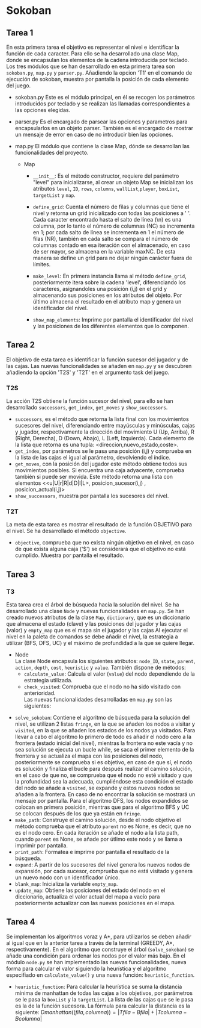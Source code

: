 # Sokoban
## Tarea 1
En esta primera tarea el objetivo es representar el nivel e identificar la función de cada caracter. Para ello se ha desarrollado una clase Map, donde se encapsulan los elementos de la cadena introducida por teclado.  
Los tres módulos que se han desarrollado en esta primera tarea son `sokoban.py`, `map.py` y `parser.py`.
Añadiendo la opcion 'T1' en el comando de ejecución de sokoban, muestra por pantalla la posición de cada elemento del juego.

* sokoban.py
Este es el módulo principal, en él se recogen los parámetros introducidos por teclado y se realizan las llamadas correspondientes a las opciones elegidas.

* parser.py
Es el encargado de parsear las opciones y parametros para encapsularlos en un objeto parser. También es el encargado de mostrar un mensaje de error en caso de no introducir bien las opciones.

* map.py
El módulo que contiene la clase Map, dónde se desarrollan las funcionalidades del proyecto.  
  - Map    
    * `__init__`: Es el método constructor, requiere del parámetro "level" para inicializarse, al crear un objeto Map se inicializan los atributos `level`, `ID`, `rows`, `columns`, `wallList`,`player`, `boxList`, `targetList` y `map`.  

    * `define_grid`: Cuenta el número de filas y columnas que tiene el nivel y retorna un grid inicializado con todas las posiciones a ' '. Cada caracter encontrado hasta el salto de línea (\n) es una columna, por lo tanto el número de columnas (NC) se incrementa en 1; por cada salto de línea se incrementa en 1 el número de filas (NR), también en cada salto se compara el número de columnas contado en esa iteración con el almacenado, en caso de ser mayor, se almacena en la variable maxNC. De esta manera se define un grid para no dejar ningún carácter fuera de límites.
  
    * `make_level`: En primera instancia llama al método `define_grid`, posteriormente itera sobre la cadena 'level', diferenciando los caracteres, asignandoles una posición (i,j) en el grid y almacenando sus posiciones en los atributos del objeto. Por último almacena el resultado en el atributo map y genera un identificador del nivel.
  
    * `show_map_elements`: Imprime por pantalla el identificador del nivel y las posiciones de los diferentes elementos que lo componen.

## Tarea 2
El objetivo de esta tarea es identificar la función sucesor del jugador y de las cajas. Las nuevas funcionalidades se añaden en `map.py` y se descubren añadiendo la opción 'T2S' y 'T2T' en el argumento task del juego.
### T2S
La acción T2S obtiene la función sucesor del nivel, para ello se han desarrollado `successors`, `get_index`, `get_moves` y `show_successors`.  
* `successors`, es el método que retorna la lista final con los movimientos sucesores del nivel, diferenciando entre mayúsculas y minúsculas, cajas y jugador, respectivamente la dirección del
movimiento U (Up, Arriba), R (Right, Derecha), D (Down, Abajo), L (Left, Izquierda). Cada elemento de la lista que retorna es una tupla: <direccion,nuevo_estado,coste>.
* `get_index`, por parámetros se le pasa una posición (i,j) y comprueba en la lista de las cajas el igual al parámetro, devolviendo el índice.
* `get_moves`, con la posición del jugador este método obtiene todos sus movimientos posibles. Si encuentra una caja adyacente, comprueba también si puede ser movida. Este método
retorna una lista con elementos <<u|U|r|R|d|D|l|L>, posicion_sucesor(i,j) , posicion_actual(i,j)>
* `show_successors`, muestra por pantalla los sucesores del nivel.

### T2T
La meta de esta tarea es mostrar el resultado de la función OBJETIVO para el nivel. Se ha desarrollado el método `objective`.
* `objective`, comprueba que no exista ningún objetivo en el nivel, en caso de que exista alguna caja ('$') se considerará que el objetivo no está cumplido. Muestra por pantalla el resultado.  

## Tarea 3  
### T3
Esta tarea crea el árbol de búsqueda hacia la solución del nivel. Se ha desarrollado una clase `Node` y nuevas funcionalidades en `map.py`. Se han creado nuevos atributos de la clase `Map`, `dictionary`, que es un diccionario que almacena el estado (clave) y las posiciones del jugador y las cajas (valor) y `empty_map` que es el mapa sin el jugador y las cajas
Al ejecutar el nivel en la paleta de comandos se debe añadir el nivel, la estrategia a utilizar (BFS, DFS, UC) y el máximo de profundidad a la que se quiere llegar.
  - Node  
    La clase Node encapsula los siguientes atributos: `node_ID`, `state`, `parent`, `action`, `depth`, `cost`, `heuristic` y `value`. También dispone de métodos:  
      * `calculate_value`: Calcula el valor (`value`) del nodo dependiendo de la estrategia utilizada.  
      * `check_visited`: Comprueba que el nodo no ha sido visitado con anterioridad.  
Las nuevas funcionalidades desarrolladas en `map.py` son las siguientes:  
  * `solve_sokoban`: Contiene el algoritmo de búsqueda para la solución del nivel, se utilizan 2 listas `fringe`, en la que se añaden los nodos a visitar y `visited`, en la que se añaden los estados de los nodos ya visitados. Para llevar a cabo el algoritmo lo primero de todo es añadir el nodo cero a la frontera (estado inicial del nivel), mientras la frontera no este vacía y no sea solución se ejecuta un bucle while, se saca el primer elemento de la frontera y se actualiza el mapa con las posiciones del nodo, posteriormente se comprueba si es objetivo, en caso de que sí, el nodo es solución y finaliza el bucle para después realizar el camino solución, en el caso de que no, se comprueba que el nodo no esté visitado y que la profundidad sea la adecuada, cumpliéndose esta condición el estado del nodo se añade a `visited`, se expande y estos nuevos nodos se añaden a la frontera. En caso de no encontrar la solución se mostrará un mensaje por pantalla. Para el algoritmo DFS, los nodos expandidos se colocan en primera posición, mientras que para el algoritmo BFS y UC se colocan después de los que ya están en `fringe`.
  * `make_path`: Construye el camino solución, desde el nodo objetivo el método comprueba que el atributo `parent` no es None, es decir, que no es el nodo cero. En cada iteración se añade el nodo a la lista path, cuando `parent` es None, se añade por útlimo este nodo y se llama a imprimir por pantalla.
  * `print_path`: Formatea e imprime por pantalla el resultado de la búsqueda.
  * `expand`: A partir de los sucesores del nivel genera los nuevos nodos de expansión, por cada sucesor, comprueba que no está visitado y genera un nuevo nodo con un identificador único.
  * `blank_map`: Inicializa la variable `empty_map`.
  * `update_map`: Obtiene las posiciones del estado del nodo en el diccionario, actualiza el valor actual del mapa a vacío para posteriormente actualizar con las nuevas posiciones en el mapa.
  
## Tarea 4
Se implementan los algoritmos voraz y A*, para utilizarlos se deben añadir al igual que en la anterior tarea a través de la terminal (GREEDY, A*, respectivamente). En el algoritmo que construye el árbol (`solve_sokoban`) se añade una condición para ordenar los nodos por el valor más bajo.
En el módulo `node.py` se han implementado las nuevas funcionalidades, nueva forma para calcular el valor siguiendo la heurística y el algoritmo especifiado en `calculate_value()` y una nueva función: `heuristic_function`.
  * `heuristic_function`:  Para calcular la heurística se suma la distancia mínima de manhattan de todas las cajas a los objetivos, por parámetros se le pasa la `boxList` y la `targetList`. La lista de las cajas que se le pasa es la de la función sucesora. La fórmula para calcular la distancia es la siguiente: $Dmanhattan((fila,columna))=|Tfila-Bfila|+|Tcolumna-Bcolumna|$

